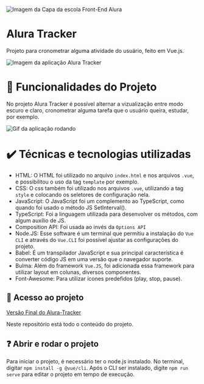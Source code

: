 ![Imagem da Capa da escola Front-End Alura](https://github.com/Muniz94/Mochila/assets/145066504/450b693f-22fc-4607-9cec-e1f969349968)
# Alura Tracker
Projeto para cronometrar alguma atividade do usuário, feito em Vue.js.

![Imagem da aplicação Alura Tracker](https://github.com/Muniz94/Alura-Tracker/assets/145066504/75a15d0e-1a89-4eb2-8b76-f9623c033a9f)

# 🔨 Funcionalidades do Projeto 
No projeto Alura Tracker é possível alternar a vizualização entre modo escuro e claro, cronometrar alguma tarefa que o usuário queira,
estudar, por exemplo.

![Gif da aplicação rodando](https://github.com/Muniz94/Alura-Tracker/assets/145066504/e12ca55f-aca7-4e4d-982f-a85c6be859e6)

# ✔️ Técnicas e tecnologias utilizadas
- HTML: O HTML foi utilizado no arquivo `index.html` e nos arquivos `.vue`, e possibilitou o uso da tag `template` por exemplo.
- CSS: O css também foi utilizado nos arquivos `.vue`, utilizando a tag `style` e colocando os seletores de configuração nela.
- JavaScript: O JavaScript foi um complemento ao TypeScript, como quando foi usado o método JS SetInterval().
- TypeScript: Foi a linguagem utilizada para desenvolver os métodos, com algum auxílio de JS.
- Composition API: Foi usada ao invés da `Options API`
- Node.JS: Esse software é um terminal que permitiu a instalação do `Vue CLI` e através do `Vue.CLI` foi possível ajustar as configurações
do projeto.
- Babel: É um transpilador JavaScript e sua principal característica é converter código JS em uma versão que o navegador suporte.
- Bulma: Além do framework `Vue.JS`, foi adicionada essa framework para utilizar layout em colunas, diversos componentes.
- Font-Awesome: Para utilizar ícones predefidos (play, stop, pause).

## 📁 Acesso ao projeto

[Versão Final do Alura-Tracker](https://alura-tracker-rouge-seven.vercel.app/)

Neste repositório está todo o conteúdo do projeto.

## ❓ Abrir e rodar o projeto

Para iniciar o projeto, é necessário ter o node.js instalado. No terminal, digitar `npm install -g @vue/cli`. Após o CLI ser instalado,
digite `npm run serve` para editar o projeto em tempo de execução.




